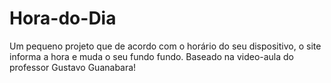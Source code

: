 # Hora-do-Dia
Um pequeno projeto que de acordo com o horário do seu dispositivo, o site informa a hora e muda o seu fundo fundo.
Baseado na video-aula do professor Gustavo Guanabara!
